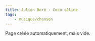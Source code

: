 ```yaml
---
title: Julien Doré - Coco câline
tags:
    - musique/chanson
---
```


Page créée automatiquement, mais vide.
